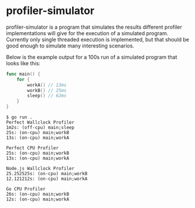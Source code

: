 # profiler-simulator

profiler-simulator is a program that simulates the results different profiler
implementations will give for the execution of a simulated program. Currently
only single threaded execution is implemented, but that should be good enough to
simulate many interesting scenarios.

Below is the example output for a 100s run of a simulated program that looks
like this:

```go
func main() {
    for {
        workA() // 13ms
        workB() // 25ms
        sleep() // 62ms
    }
}
```

```
$ go run .
Perfect Wallclock Profiler
1m2s: (off-cpu) main;sleep
25s: (on-cpu) main;workB
13s: (on-cpu) main;workA

Perfect CPU Profiler
25s: (on-cpu) main;workB
13s: (on-cpu) main;workA

Node.js Wallclock Profiler
25.252525s: (on-cpu) main;workB
12.121212s: (on-cpu) main;workA

Go CPU Profiler
26s: (on-cpu) main;workB
12s: (on-cpu) main;workA
```